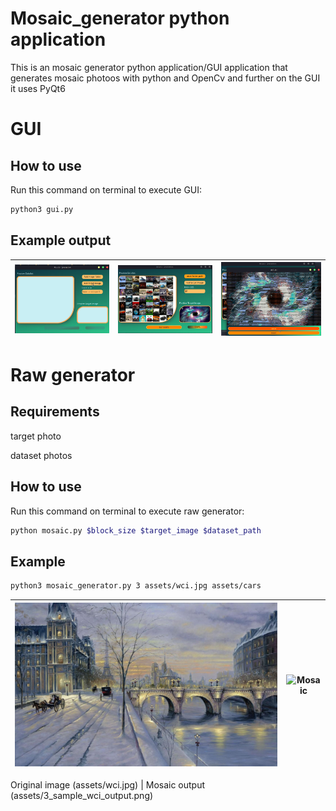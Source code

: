 # Mosaic_generator python application
This is an mosaic generator python application/GUI application that generates mosaic photoos with python and OpenCv and further on the GUI it uses PyQt6

# GUI
## How to use
Run this command on terminal to execute GUI:
```sh
python3 gui.py
```
## Example output

![Screenshot1](assets/Screenshot1.png "Screenshot1")  |  ![Screenshot2](assets/Screenshot2.png "mosaic")|  ![Screenshot3](assets/Screenshot3.png "screenshot3")
:-------------------------:|:-------------------------:|:-------------------------:
  		
# Raw generator
## Requirements
target photo

dataset photos

## How to use
Run this command on terminal to execute raw generator:
```sh
python mosaic.py $block_size $target_image $dataset_path
```
## Example
```sh
python3 mosaic_generator.py 3 assets/wci.jpg assets/cars
```

![Original](assets/wci.jpg "original")  |  ![Mosaic](assets/3_sample_wci_output.png "mosaic")
:-------------------------:|:-------------------------:

Original image (assets/wci.jpg)             |  Mosaic output (assets/3_sample_wci_output.png)
